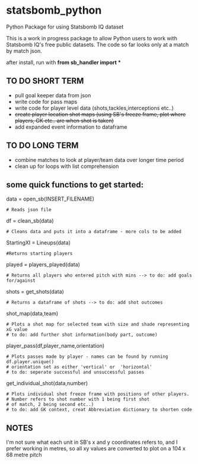 # statsbomb_python
Python Package for using Statsbomb IQ dataset

This is a work in progress package to allow Python users to work with Statsbomb IQ's free public datasets. The code so far looks only at a match by match json.


after install, run with <b> from sb_handler import * </b>

## TO DO SHORT TERM ##
- pull goal keeper data from json
- write code for pass maps
- write code for player level data (shots,tackles,interceptions etc..)
- ~~create player location shot maps (using SB's freeze frame, plot where players, GK etc.. are when shot is taken)~~
- add expanded event information to dataframe


## TO DO LONG TERM ##
- combine matches to look at player/team data over longer time period
- clean up for loops with list comprehension

## some quick functions to get started: ##

data = open_sb(INSERT_FILENAME)

    # Reads json file

df = clean_sb(data)

    # Cleans data and puts it into a dataframe - more cols to be added

StartingXI = Lineups(data)

    #Returns starting players

played = players_played(data)

    # Returns all players who entered pitch with mins --> to do: add goals for/against 

shots = get_shots(data)

    # Returns a dataframe of shots --> to do: add shot outcomes

shot_map(data,team) 

    # Plots a shot map for selected team with size and shade representing xG value    
    # to do: add further shot information(body part, outcome)

player_pass(df,player_name,orientation) 

    # Plots passes made by player - names can be found by running df.player.unique()  
    # orientation set as either 'vertical' or  'horizontal'
    # to do: seperate successful and unsuccessful passes

get_individual_shot(data,number) 

    # Plots individual shot freeze frame with positions of other players. 
    # Number refers to shot number with 1 being first shot 
    # of match, 2 being second etc..)
    # to do: add GK context, creat Abbreviation dictionary to shorten code

## NOTES ##

I'm not sure what each unit in SB's x and y coordinates refers to, and I prefer working in metres, so all xy values are converted to plot on a 104 x 68 metre pitch
